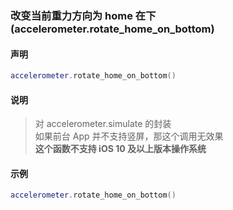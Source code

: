 ### 改变当前重力方向为 home 在下 (**accelerometer\.rotate\_home\_on\_bottom**)


#### 声明
```lua
accelerometer.rotate_home_on_bottom()
```

#### 说明
> 对 accelerometer\.simulate 的封装  
> 如果前台 App 并不支持竖屏，那这个调用无效果  
> **这个函数不支持 iOS 10 及以上版本操作系统**  
    
#### 示例  
```lua
accelerometer.rotate_home_on_bottom()
```


